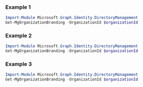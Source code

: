 ### Example 1
``` powershell
Import-Module Microsoft.Graph.Identity.DirectoryManagement
Get-MgOrganizationBranding -OrganizationId $organizationId
```
### Example 2
``` powershell
Import-Module Microsoft.Graph.Identity.DirectoryManagement
Get-MgOrganizationBranding -OrganizationId $organizationId
```
### Example 3
``` powershell
Import-Module Microsoft.Graph.Identity.DirectoryManagement
Get-MgOrganizationBranding -OrganizationId $organizationId
```

